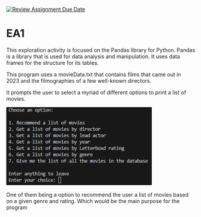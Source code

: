[![Review Assignment Due Date](https://classroom.github.com/assets/deadline-readme-button-24ddc0f5d75046c5622901739e7c5dd533143b0c8e959d652212380cedb1ea36.svg)](https://classroom.github.com/a/FJiO-WNb)
# EA1

This exploration activity is focused on the Pandas library for Python. Pandas is a library that is used for data analysis and manipulation. It uses data frames for the structure for its tables.

This program uses a movieData.txt that contains films that came out in 2023 and the filmographies of a few well-known directors. 

It prompts the user to select a myriad of different options to print a list of movies. 

![alt text](image.png)

One of them being a option to recommend the user a list of movies based on a given genre and rating. Which would be the main purpose for the program